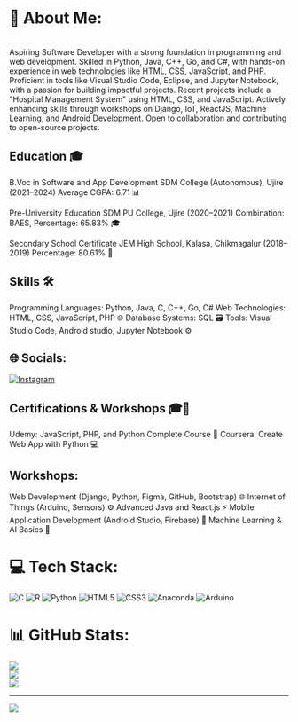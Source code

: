 # 💫 About Me:
<br>Aspiring Software Developer with a strong foundation in programming and web development. Skilled in Python, Java, C++, Go, and C#, with hands-on experience in web technologies like HTML, CSS, JavaScript, and PHP. Proficient in tools like Visual Studio Code, Eclipse, and Jupyter Notebook, with a passion for building impactful projects. Recent projects include a "Hospital Management System" using HTML, CSS, and JavaScript. Actively enhancing skills through workshops on Django, IoT, ReactJS, Machine Learning, and Android Development. Open to collaboration and contributing to open-source projects.

## Education 🎓
B.Voc in Software and App Development
SDM College (Autonomous), Ujire (2021–2024)
Average CGPA: 6.71 📊

Pre-University Education
SDM PU College, Ujire (2020–2021)
Combination: BAES, Percentage: 65.83% 🎓

Secondary School Certificate
JEM High School, Kalasa, Chikmagalur (2018–2019)
Percentage: 80.61% 🎒

## Skills 🛠️
Programming Languages: Python, Java, C, C++, Go, C#
Web Technologies: HTML, CSS, JavaScript, PHP 🌐
Database Systems: SQL 🗃️
Tools: Visual Studio Code, Android studio, Jupyter Notebook ⚙️

## 🌐 Socials:
[![Instagram](https://img.shields.io/badge/Instagram-%23E4405F.svg?logo=Instagram&logoColor=white)](https://instagram.com/chiranthhh._) 

## Certifications & Workshops 🎓🔧
Udemy: JavaScript, PHP, and Python Complete Course 🎥
Coursera: Create Web App with Python 💻

## Workshops:
Web Development (Django, Python, Figma, GitHub, Bootstrap) 🌐
Internet of Things (Arduino, Sensors) ⚙️
Advanced Java and React.js ⚡
Mobile Application Development (Android Studio, Firebase) 📱
Machine Learning & AI Basics 🤖 

# 💻 Tech Stack:
![C](https://img.shields.io/badge/c-%2300599C.svg?style=flat&logo=c&logoColor=white) ![R](https://img.shields.io/badge/r-%23276DC3.svg?style=flat&logo=r&logoColor=white) ![Python](https://img.shields.io/badge/python-3670A0?style=flat&logo=python&logoColor=ffdd54) ![HTML5](https://img.shields.io/badge/html5-%23E34F26.svg?style=flat&logo=html5&logoColor=white) ![CSS3](https://img.shields.io/badge/css3-%231572B6.svg?style=flat&logo=css3&logoColor=white) ![Anaconda](https://img.shields.io/badge/Anaconda-%2344A833.svg?style=flat&logo=anaconda&logoColor=white) ![Arduino](https://img.shields.io/badge/-Arduino-00979D?style=flat&logo=Arduino&logoColor=white)
# 📊 GitHub Stats:
![](https://github-readme-stats.vercel.app/api?username=chiranth24&theme=dark&hide_border=false&include_all_commits=false&count_private=false)<br/>
![](https://github-readme-streak-stats.herokuapp.com/?user=chiranth24&theme=dark&hide_border=false)<br/>
![](https://github-readme-stats.vercel.app/api/top-langs/?username=chiranth24&theme=dark&hide_border=false&include_all_commits=false&count_private=false&layout=compact)

---
[![](https://visitcount.itsvg.in/api?id=chiranth24&icon=0&color=0)](https://visitcount.itsvg.in)

<!-- Proudly created with GPRM ( https://gprm.itsvg.in ) -->

